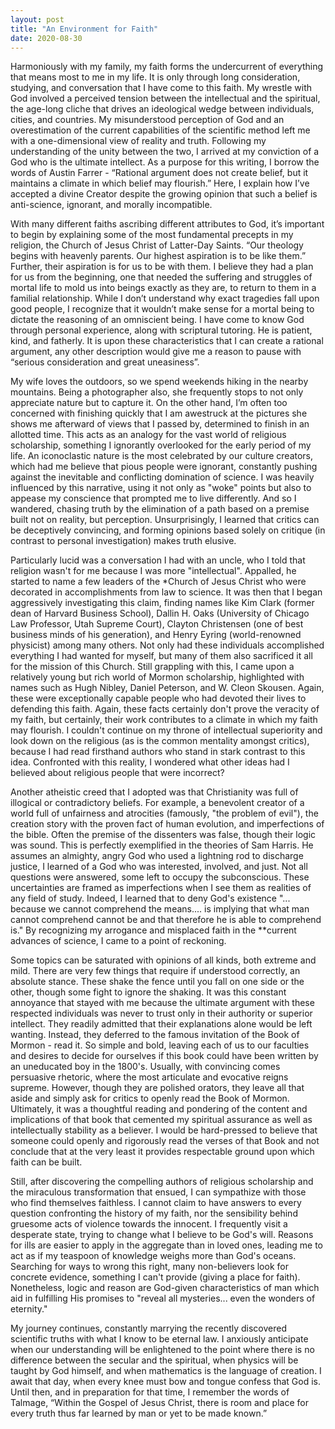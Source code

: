 ```yaml
---
layout: post
title: "An Environment for Faith"
date: 2020-08-30
---
```


Harmoniously with my family, my faith forms the undercurrent of everything that means most to me in my life. It is only through long consideration, studying, and conversation that I have come to this faith. My wrestle with God involved a perceived tension between the intellectual and the spiritual, the age-long cliche that drives an ideological wedge between individuals, cities, and countries. My misunderstood perception of God and an overestimation of the current capabilities of the scientific method left me with a one-dimensional view of reality and truth. Following my understanding of the unity between the two, I arrived at my conviction of a God who is the ultimate intellect. As a purpose for this writing, I borrow the words of Austin Farrer - “Rational argument does not create belief, but it maintains a climate in which belief may flourish.” Here, I explain how I’ve accepted a divine Creator despite the growing opinion that such a belief is anti-science, ignorant, and morally incompatible.



With many different faiths ascribing different attributes to God, it’s important to begin by explaining some of the most fundamental precepts in my religion, the Church of Jesus Christ of Latter-Day Saints. “Our theology begins with heavenly parents. Our highest aspiration is to be like them.” Further, their aspiration is for us to be with them. I believe they had a plan for us from the beginning, one that needed the suffering and struggles of mortal life to mold us into beings exactly as they are, to return to them in a familial relationship. While I don’t understand why exact tragedies fall upon good people, I recognize that it wouldn’t make sense for a mortal being to dictate the reasoning of an omniscient being. I have come to know God through personal experience, along with scriptural tutoring. He is patient, kind, and fatherly. It is upon these characteristics that I can create a rational argument, any other description would give me a reason to pause with “serious consideration and great uneasiness”. 



My wife loves the outdoors, so we spend weekends hiking in the nearby mountains. Being a photographer also, she frequently stops to not only appreciate nature but to capture it. On the other hand, I’m often too concerned with finishing quickly that I am awestruck at the pictures she shows me afterward of views that I passed by, determined to finish in an allotted time. This acts as an analogy for the vast world of religious scholarship, something I ignorantly overlooked for the early period of my life. An iconoclastic nature is the most celebrated by our culture creators, which had me believe that pious people were ignorant, constantly pushing against the inevitable and conflicting domination of science. I was heavily influenced by this narrative, using it not only as "woke" points but also to appease my conscience that prompted me to live differently. And so I wandered, chasing truth by the elimination of a path based on a premise built not on reality, but perception. Unsurprisingly, I learned that critics can be deceptively convincing, and forming opinions based solely on critique (in contrast to personal investigation) makes truth elusive.  



Particularly lucid was a conversation I had with an uncle, who I told that religion wasn't for me because I was more "intellectual". Appalled, he started to name a few leaders of the *Church of Jesus Christ who were decorated in accomplishments from law to science. It was then that I began aggressively investigating this claim, finding names like Kim Clark (former dean of Harvard Business School), Dallin H. Oaks (University of Chicago Law Professor, Utah Supreme Court), Clayton Christensen (one of best business minds of his generation), and Henry Eyring (world-renowned physicist) among many others. Not only had these individuals accomplished everything I had wanted for myself, but many of them also sacrificed it all for the mission of this Church. Still grappling with this, I came upon a relatively young but rich world of Mormon scholarship, highlighted with names such as Hugh Nibley, Daniel Peterson, and W. Cleon Skousen. Again, these were exceptionally capable people who had devoted their lives to defending this faith. Again, these facts certainly don't prove the veracity of my faith, but certainly, their work contributes to a climate in which my faith may flourish. I couldn't continue on my throne of intellectual superiority and look down on the religious (as is the common mentality amongst critics), because I had read firsthand authors who stand in stark contrast to this idea. Confronted with this reality, I wondered what other ideas had I believed about religious people that were incorrect?



Another atheistic creed that I adopted was that Christianity was full of illogical or contradictory beliefs. For example, a benevolent creator of a world full of unfairness and atrocities (famously, "the problem of evil"), the creation story with the proven fact of human evolution, and imperfections of the bible. Often the premise of the dissenters was false, though their logic was sound. This is perfectly exemplified in the theories of Sam Harris. He assumes an almighty, angry God who used a lightning rod to discharge justice, I learned of a God who was interested, involved, and just. Not all questions were answered, some left to occupy the subconscious. These uncertainties are framed as imperfections when I see them as realities of any field of study. Indeed, I learned that to deny God's existence "... because we cannot comprehend the means.... is implying that what man cannot comprehend cannot be and that therefore he is able to comprehend is." By recognizing my arrogance and misplaced faith in the **current advances of science, I came to a point of reckoning. 



Some topics can be saturated with opinions of all kinds, both extreme and mild. There are very few things that require if understood correctly, an absolute stance. These shake the fence until you fall on one side or the other, though some fight to ignore the shaking. It was this constant annoyance that stayed with me because the ultimate argument with these respected individuals was never to trust only in their authority or superior intellect. They readily admitted that their explanations alone would be left wanting. Instead, they deferred to the famous invitation of the Book of Mormon - read it. So simple and bold, leaving each of us to our faculties and desires to decide for ourselves if this book could have been written by an uneducated boy in the 1800's. Usually, with convincing comes persuasive rhetoric, where the most articulate and evocative reigns supreme. However, though they are polished orators, they leave all that aside and simply ask for critics to openly read the Book of Mormon. Ultimately, it was a thoughtful reading and pondering of the content and implications of that book that cemented my spiritual assurance as well as intellectually stability as a believer. I would be hard-pressed to believe that someone could openly and rigorously read the verses of that Book and not conclude that at the very least it provides respectable ground upon which faith can be built.



Still, after discovering the compelling authors of religious scholarship and the miraculous transformation that ensued, I can sympathize with those who find themselves faithless. I cannot claim to have answers to every question confronting the history of my faith, nor the sensibility behind gruesome acts of violence towards the innocent. I frequently visit a desperate state, trying to change what I believe to be God's will. Reasons for ills are easier to apply in the aggregate than in loved ones, leading me to act as if my teaspoon of knowledge weighs more than God's oceans. Searching for ways to wrong this right, many non-believers look for concrete evidence, something I can't provide (giving a place for faith). Nonetheless, logic and reason are God-given characteristics of man which aid in fulfilling His promises to "reveal all mysteries... even the wonders of eternity." 



My journey continues, constantly marrying the recently discovered scientific truths with what I know to be eternal law.  I anxiously anticipate when our understanding will be enlightened to the point where there is no difference between the secular and the spiritual, when physics will be taught by God himself, and when mathematics is the language of creation.  I await that day, when every knee must bow and tongue confess that God is.  Until then, and in preparation for that time, I remember the words of Talmage, “Within the Gospel of Jesus Christ, there is room and place for every truth thus far learned by man or yet to be made known.”